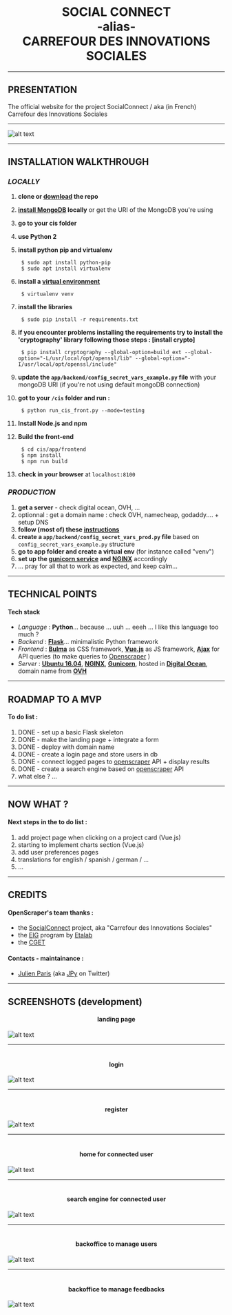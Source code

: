 
<h1 align=center>  SOCIAL CONNECT <br>-alias-<br> CARREFOUR DES INNOVATIONS SOCIALES </h1>


-------
## PRESENTATION


The official website for the project SocialConnect / aka (in French) Carrefour des Innovations Sociales


-------

![alt text](./screenshots/cis-front-landing.png "landing")


-------

## INSTALLATION WALKTHROUGH 

### _LOCALLY_

1. **clone or [download](https://github.com/entrepreneur-interet-general/CIS-front/archive/master.zip) the repo**
1. **[install MongoDB](https://docs.mongodb.com/manual/installation/) locally** or get the URI of the MongoDB you're using
1. **go to your cis folder**
1. **use Python 2**
1. **install python pip and virtualenv**
	
	>
		$ sudo apt install python-pip
		$ sudo apt install virtualenv

1. **install a [virtual environment](https://pypi.python.org/pypi/virtualenv)**
	> 
		$ virtualenv venv
1. **install the libraries**
	> 
		$ sudo pip install -r requirements.txt

1. __if you encounter problems installing the requirements try to install the 'cryptography' library following those steps : [install crypto]__
	> 
		$ pip install cryptography --global-option=build_ext --global-option="-L/usr/local/opt/openssl/lib" --global-option="-I/usr/local/opt/openssl/include"

1. **update the `app/backend/config_secret_vars_example.py` file** with your mongoDB URI (if you're not using default mongoDB connection)

1. **got to your `/cis` folder and run :**
	> 	
		$ python run_cis_front.py --mode=testing

1. **Install Node.js and npm**
1. **Build the front-end**
	
	> 
		$ cd cis/app/frontend
		$ npm install 
		$ npm run build

1. **check in your browser** at `localhost:8100`


### _PRODUCTION_

1. **get a server** - check digital ocean, OVH, ...
1. optionnal : get a domain name : check OVH, namecheap, godaddy.... + setup DNS
1. **follow (most of) these [instructions](https://github.com/entrepreneur-interet-general/tutos-2018/wiki/Admin-Sys)**
1. **create a `app/backend/config_secret_vars_prod.py` file** based on `config_secret_vars_example.py` structure
1. **go to app folder and create a virtual env** (for instance called "venv")
1. **set up the [gunicorn service](./unit/working_service_config.service) and [NGINX](./nginx/working_nginx_config)** accordingly 
1. ... pray for all that to work as expected, and keep calm... 



------

## TECHNICAL POINTS

#### Tech stack
- _Language_ : **Python**... because ... uuh ... eeeh ... I like this language too much ? 
- _Backend_  : **[Flask](http://flask.pocoo.org/)**... minimalistic Python framework
- _Frontend_ : **[Bulma](https://bulma.io/)** as CSS framework, **[Vue.js](https://vuejs.org/)** as JS framework, **[Ajax]()** for API queries (to make queries to [Openscraper](https://github.com/entrepreneur-interet-general/OpenScraper) )
- _Server_   : **[Ubuntu 16.04]()**, **[NGINX](https://www.nginx.com/)**, **[Gunicorn](http://gunicorn.org/)**, hosted in **[Digital Ocean](http://digitalocean.com/)**, domain name from **[OVH](http://ovh.com/)**

------

## ROADMAP TO A MVP

#### To do list :

1. DONE - set up a basic Flask skeleton
1. DONE - make the landing page + integrate a form 
1. DONE - deploy with domain name
1. DONE - create a login page and store users in db
1. DONE - connect logged pages to [openscraper](https://github.com/entrepreneur-interet-general/OpenScraper) API + display results
1. DONE - create a search engine based on [openscraper](https://github.com/entrepreneur-interet-general/OpenScraper) API 
1. what else ? ...

-------

## NOW WHAT ? 

#### Next steps in the to do list : 

1. add project page when clicking on a project card (Vue.js)
1. starting to implement charts section (Vue.js)
1. add user preferences pages
1. translations for english / spanish / german / ... 
1. ... 

-------

## CREDITS 

#### OpenScraper's team thanks :

- the [SocialConnect](https://entrepreneur-interet-general.etalab.gouv.fr/defi/2017/09/26/socialconnect/) project, aka "Carrefour des Innovations Sociales"
- the [EIG](https://entrepreneur-interet-general.etalab.gouv.fr/) program by [Etalab](https://www.etalab.gouv.fr/)
- the [CGET](http://www.cget.gouv.fr/)

#### Contacts - maintainance :

- [Julien Paris](<mailto:julien.paris@cget.gouv.fr>) (aka [JPy](https://twitter.com/jparis_py) on Twitter)

-------

## SCREENSHOTS (development)

<h4 align=center>landing page<br> </h4>

![alt text](./screenshots/cis-front-landing.png "landing")

-------

<h4 align=center><br>login</h4>

![alt text](./screenshots/cis-front-login.png "home")

-------

<h4 align=center><br>register</h4>

![alt text](./screenshots/cis-front-register.png "register")

-------

<h4 align=center><br>home for connected user </h4>

![alt text](./screenshots/cis-front-user-index.png "index")


-------

<h4 align=center><br>search engine for connected user</h4>

![alt text](./screenshots/cis-front-user-search.png "search")

-------

<h4 align=center><br>backoffice to manage users</h4>

![alt text](./screenshots/cis-front-backoffice-users.png "users")

-------

<h4 align=center><br>backoffice to manage feedbacks</h4>

![alt text](./screenshots/cis-front-backoffice-feedbacks.png "feedbacks")
